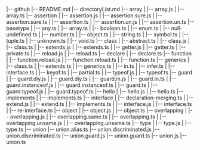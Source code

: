 |-- github
    |-- README.md
    |-- directoryList.md
    |-- array
    |   |-- array.js
    |   |-- array.ts
    |-- assertion
    |   |-- assertion.js
    |   |-- assertion.sure.js
    |   |-- assertion.sure.ts
    |   |-- assertion.ts
    |   |-- assertion.un.js
    |   |-- assertion.un.ts
    |-- basetype
    |   |-- any.ts
    |   |-- array.ts
    |   |-- boolean.ts
    |   |-- enum.ts
    |   |-- null-undefined.ts
    |   |-- number.ts
    |   |-- object.ts
    |   |-- string.ts
    |   |-- symbol.ts
    |   |-- tuple.ts
    |   |-- unknown.ts
    |   |-- void.ts
    |-- class
    |   |-- abstract.ts
    |   |-- class.js
    |   |-- class.ts
    |   |-- extends.js
    |   |-- extends.ts
    |   |-- getter.js
    |   |-- getter.ts
    |   |-- private.ts
    |   |-- reload.js
    |   |-- reload.ts
    |-- declare
    |   |-- declare.ts
    |-- function
    |   |-- function.reload.js
    |   |-- function.reload.ts
    |   |-- function.ts
    |-- generics
    |   |-- class.ts
    |   |-- extends.ts
    |   |-- generics.ts
    |   |-- in.ts
    |   |-- infer.ts
    |   |-- interface.ts
    |   |-- keyof.ts
    |   |-- partial.ts
    |   |-- typeof.js
    |   |-- typeof.ts
    |-- guard
    |   |-- guard.diy.js
    |   |-- guard.diy.ts
    |   |-- guard.in.js
    |   |-- guard.in.ts
    |   |-- guard.instanceof.js
    |   |-- guard.instanceof.ts
    |   |-- guard.ts
    |   |-- guard.typeof.js
    |   |-- guard.typeof.ts
    |-- hello
    |   |-- hello.js
    |   |-- hello.ts
    |-- implements
    |   |-- implements.ts
    |-- interface
    |   |-- declaration-merging.ts
    |   |-- extend.js
    |   |-- extend.ts
    |   |-- implements.ts
    |   |-- interface.js
    |   |-- interface.ts
    |   |-- re-interface.ts
    |-- object
    |   |-- object.js
    |   |-- object.ts
    |-- overlapping
    |   |-- overlapping.js
    |   |-- overlapping.same.ts
    |   |-- overlapping.ts
    |   |-- overlapping.unsame.js
    |   |-- overlapping.unsame.ts
    |-- type
    |   |-- type.js
    |   |-- type.ts
    |-- union
        |-- union.alias.ts
        |-- union.discriminated.js
        |-- union.discriminated.ts
        |-- union.guard.js
        |-- union.guard.ts
        |-- union.js
        |-- union.ts
